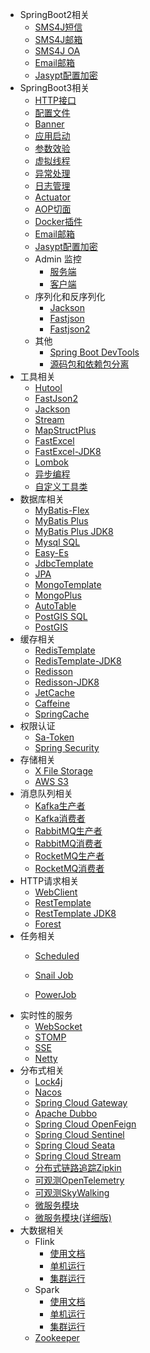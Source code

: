 - SpringBoot2相关
    - [SMS4J短信](/work/Ateng-Java/springboot2/sms4j/)
    - [SMS4J邮箱](/work/Ateng-Java/springboot2/sms4j-email/)
    - [SMS4J OA](/work/Ateng-Java/springboot2/sms4j-oa/)
    - [Email邮箱](/work/Ateng-Java/springboot2/boot2-email/)
    - [Jasypt配置加密](/work/Ateng-Java/springboot2/boot2-jasypt/)
- SpringBoot3相关
    - [HTTP接口](/work/Ateng-Java/springboot3/http-interface/)
    - [配置文件](/work/Ateng-Java/springboot3/config/)
    - [Banner](/work/Ateng-Java/springboot3/banner/)
    - [应用启动](/work/Ateng-Java/springboot3/startup/)
    - [参数效验](/work/Ateng-Java/springboot3/validator/)
    - [虚拟线程](/work/Ateng-Java/springboot3/virtual/)
    - [异常处理](/work/Ateng-Java/springboot3/exception/)
    - [日志管理](/work/Ateng-Java/springboot3/log/)
    - [Actuator](/work/Ateng-Java/springboot3/actuator/)
    - [AOP切面](/work/Ateng-Java/springboot3/aop/)
    - [Docker插件](/work/Ateng-Java/springboot3/docker/)
    - [Email邮箱](/work/Ateng-Java/springboot3/email/)
    - [Jasypt配置加密](/work/Ateng-Java/springboot3/jasypt/)
    - Admin 监控
        - [服务端](/work/Ateng-Java/springboot3/admin-server/)
        - [客户端](/work/Ateng-Java/springboot3/admin-client/)
    - 序列化和反序列化
        - [Jackson](/work/Ateng-Java/springboot3/serialize-jackson/)
        - [Fastjson](/work/Ateng-Java/springboot3/serialize-fastjson/)
        - [Fastjson2](/work/Ateng-Java/springboot3/serialize-fastjson2/)
    - 其他
        - [Spring Boot DevTools](/work/Ateng-Java/springboot3/doc/devtools.md)
        - [源码包和依赖包分离](/work/Ateng-Java/springboot3/doc/separate.md)
- 工具相关
    - [Hutool](/work/Ateng-Java/tools/hutool/)
    - [FastJson2](/work/Ateng-Java/tools/fastjson2/)
    - [Jackson](/work/Ateng-Java/tools/jackson/)
    - [Stream](/work/Ateng-Java/tools/stream/)
    - [MapStructPlus](/work/Ateng-Java/tools/mapstruct-plus/)
    - [FastExcel](/work/Ateng-Java/tools/fast-excel/)
    - [FastExcel-JDK8](/work/Ateng-Java/tools/fast-excel-jdk8/)
    - [Lombok](/work/Ateng-Java/tools/lombok/)
    - [异步编程](/work/Ateng-Java/tools/async/)
    - [自定义工具类](/work/Ateng-Java/tools/custom-utils/)
- 数据库相关
    - [MyBatis-Flex](/work/Ateng-Java/database/mybatis-flex/)
    - [MyBatis Plus](/work/Ateng-Java/database/mybatis-plus/)
    - [MyBatis Plus JDK8](/work/Ateng-Java/database/mybatis-plus-jdk8/)
    - [Mysql SQL](/work/Ateng-Java/database/mybatis-plus-jdk8/SQL.md)
    - [Easy-Es](/work/Ateng-Java/database/easy-es/)
    - [JdbcTemplate](/work/Ateng-Java/database/jdbc-template/)
    - [JPA](/work/Ateng-Java/database/spring-jpa/)
    - [MongoTemplate](/work/Ateng-Java/database/mongo-template/)
    - [MongoPlus](/work/Ateng-Java/database/mongo-plus/)
    - [AutoTable](/work/Ateng-Java/database/autotable/)
    - [PostGIS SQL](/work/Ateng-Java/database/mybatis-flex-postgis/SQL.md)
    - [PostGIS](/work/Ateng-Java/database/mybatis-flex-postgis/)
- 缓存相关
    - [RedisTemplate](/work/Ateng-Java/cache/redis-template/)
    - [RedisTemplate-JDK8](/work/Ateng-Java/cache/redis-template-jdk8/)
    - [Redisson](work/Ateng-Java/cache/redisson/)
    - [Redisson-JDK8](work/Ateng-Java/cache/redisson-jdk8/)
    - [JetCache](/work/Ateng-Java/cache/jetcache/)
    - [Caffeine](/work/Ateng-Java/cache/caffeine/)
    - [SpringCache](/work/Ateng-Java/cache/spring-cache/)
- 权限认证
    - [Sa-Token](/work/Ateng-Java/auth/sa-token/)
    - [Spring Security](/work/Ateng-Java/auth/spring-security/)
- 存储相关
    - [X File Storage](/work/Ateng-Java/storage/x-file-storage/)
    - [AWS S3](/work/Ateng-Java/storage/aws-s3/)
- 消息队列相关
    - [Kafka生产者](/work/Ateng-Java/mq/kafka-provider/)
    - [Kafka消费者](/work/Ateng-Java/mq/kafka-consumer/)
    - [RabbitMQ生产者](/work/Ateng-Java/mq/rabbitmq-provider/)
    - [RabbitMQ消费者](/work/Ateng-Java/mq/rabbitmq-consumer/)
    - [RocketMQ生产者](/work/Ateng-Java/mq/rocketmq-provider/)
    - [RocketMQ消费者](/work/Ateng-Java/mq/rocketmq-consumer/)
- HTTP请求相关
    - [WebClient](/work/Ateng-Java/http/web-client/)
    - [RestTemplate](/work/Ateng-Java/http/rest-template/)
    - [RestTemplate JDK8](/work/Ateng-Java/http/rest-template-jdk8/)
    - [Forest](/work/Ateng-Java/http/forest/)
- 任务相关
    -  [Scheduled](/work/Ateng-Java/task/scheduled/)

    - [Snail Job](/work/Ateng-Java/task/snail-job/)

    - [PowerJob](/work/Ateng-Java/task/power-job/)
- 实时性的服务
    - [WebSocket](/work/Ateng-Java/realtime/websocket/)
    - [STOMP](/work/Ateng-Java/realtime/stomp/)
    - [SSE](/work/Ateng-Java/realtime/sse/)
    - [Netty](/work/Ateng-Java/realtime/netty/)
- 分布式相关
    - [Lock4j](/work/Ateng-Java/distributed/lock4j/)
    - [Nacos](/work/Ateng-Java/distributed/spring-cloud-nacos/)
    - [Spring Cloud Gateway](/work/Ateng-Java/distributed/spring-cloud-gateway/)
    - [Apache Dubbo](/work/Ateng-Java/distributed/spring-cloud-dubbo-provider/)
    - [Spring Cloud OpenFeign](/work/Ateng-Java/distributed/spring-cloud-openfeign/)
    - [Spring Cloud Sentinel](/work/Ateng-Java/distributed/spring-cloud-sentinel/)
    - [Spring Cloud Seata](/work/Ateng-Java/distributed/spring-cloud-seata/)
    - [Spring Cloud Stream](/work/Ateng-Java/distributed/spring-cloud-stream/)
    - [分布式链路追踪Zipkin](/work/Ateng-Java/distributed/doc/brave-zipkin.md)
    - [可观测OpenTelemetry](/work/Ateng-Java/distributed/doc/observability.md)
    - [可观测SkyWalking](/work/Ateng-Java/distributed/doc/skywalking.md)
    - [微服务模块](/work/Ateng-Java/distributed/doc/spring-cloud-module.md)
    - [微服务模块(详细版)](/work/Ateng-Java/distributed/doc/spring-cloud-module-details.md)
- 大数据相关
    - Flink
        - [使用文档](/work/Ateng-Java/bigdata/flink-examples/)
        - [单机运行](/work/Ateng-Java/bigdata/flink-standalone/)
        - [集群运行](/work/Ateng-Java/bigdata/flink-cluster/)
    - Spark
        - [使用文档](/work/Ateng-Java/bigdata/spark-examples/)
        - [单机运行](/work/Ateng-Java/bigdata/spark-standalone/)
        - [集群运行](/work/Ateng-Java/bigdata/spark-cluster/)
    - [Zookeeper](/work/Ateng-Java/bigdata/zookeeper/)
